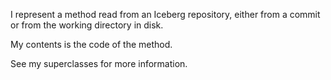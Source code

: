 I represent a method read from an Iceberg repository, either from a commit or from the working directory in disk.

My contents is the code of the method.

See my superclasses for more information.